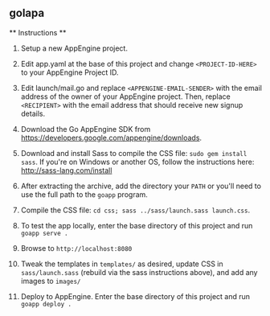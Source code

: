 golapa
------

** Instructions **
1. Setup a new AppEngine project.

2. Edit app.yaml at the base of this project and change `<PROJECT-ID-HERE>` to your AppEngine Project ID.

3. Edit launch/mail.go and replace `<APPENGINE-EMAIL-SENDER>` with the email address of the owner of your AppEngine project. Then, replace `<RECIPIENT>` with the email address that should receive new signup details.

4. Download the Go AppEngine SDK from https://developers.google.com/appengine/downloads.

5. Download and install Sass to compile the CSS file: `sudo gem install sass`. If you're on Windows or another OS, follow the instructions here: http://sass-lang.com/install

6. After extracting the archive, add the directory your `PATH` or you'll need to use the full path to the `goapp` program.

7. Compile the CSS file: `cd css; sass ../sass/launch.sass launch.css`. 

8. To test the app locally, enter the base directory of this project and run `goapp serve .`

9. Browse to `http://localhost:8080`

10. Tweak the templates in `templates/` as desired, update CSS in `sass/launch.sass` (rebuild via the sass instructions above), and add any images to `images/` 

11. Deploy to AppEngine. Enter the base directory of this project and run `goapp deploy .`
